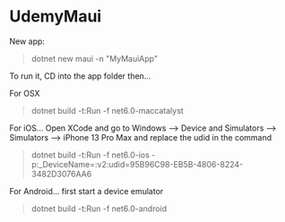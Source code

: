 # UdemyMaui

New app:
> dotnet new maui -n "MyMauiApp"

To run it, CD into the app folder then…

For OSX
> dotnet build -t:Run -f net6.0-maccatalyst

For iOS... Open XCode and go to Windows --> Device and Simulators --> Simulators --> iPhone 13 Pro Max and replace the udid in the command
> dotnet build -t:Run -f net6.0-ios -p:_DeviceName=:v2:udid=95B96C98-EB5B-4806-8224-3482D3076AA6

For Android… first start a device emulator
> dotnet build -t:Run -f net6.0-android
